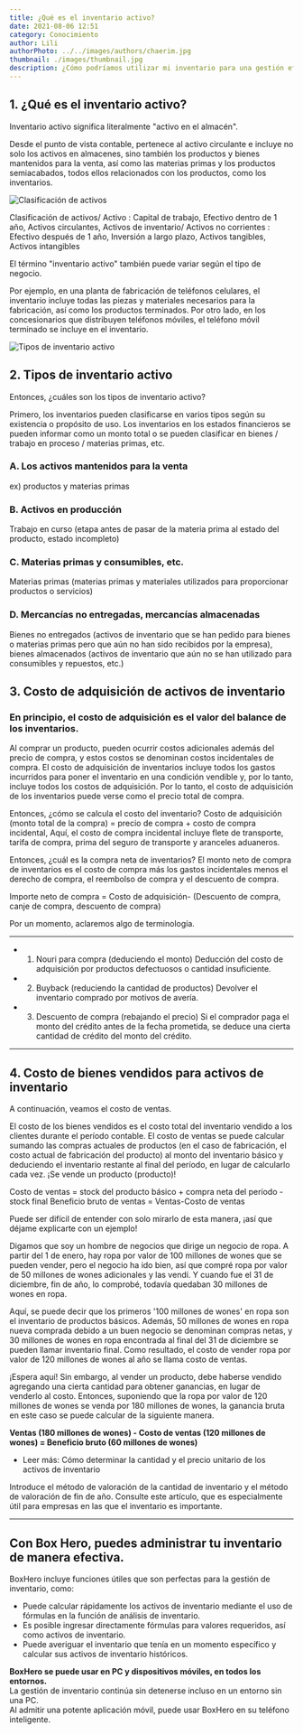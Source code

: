 ```yaml
---
title: ¿Qué es el inventario activo?
date: 2021-08-06 12:51
category: Conocimiento
author: Lili
authorPhoto: ../../images/authors/chaerim.jpg
thumbnail: ./images/thumbnail.jpg
description: ¿Cómo podríamos utilizar mi inventario para una gestión eficiente del inventario?
---
```

## 1. ¿Qué es el inventario activo?

Inventario activo significa literalmente "activo en el almacén".

Desde el punto de vista contable, pertenece al activo circulante e incluye no solo los activos en almacenes, sino también los productos y bienes mantenidos para la venta, así como las materias primas y los productos semiacabados, todos ellos relacionados con los productos, como los inventarios.

![Clasificación de activos](./images/1.jpg)

<invisible>
Clasificación de activos/
Activo : Capital de trabajo, Efectivo dentro de 1 año, Activos circulantes, Activos de inventario/
Activos no corrientes : Efectivo después de 1 año, Inversión a largo plazo, Activos tangibles, Activos intangibles
</invisible>

El término "inventario activo" también puede variar según el tipo de negocio.

Por ejemplo, en una planta de fabricación de teléfonos celulares, el inventario incluye todas las piezas y materiales necesarios para la fabricación, así como los productos terminados. Por otro lado, en los concesionarios que distribuyen teléfonos móviles, el teléfono móvil terminado se incluye en el inventario.

![Tipos de inventario activo](./images/2.png)

## 2. Tipos de inventario activo

Entonces, ¿cuáles son los tipos de inventario activo?

Primero, los inventarios pueden clasificarse en varios tipos según su existencia o propósito de uso. Los inventarios en los estados financieros se pueden informar como un monto total o se pueden clasificar en bienes / trabajo en proceso / materias primas, etc.

### A. Los activos mantenidos para la venta

ex) productos y materias primas

### B. Activos en producción

Trabajo en curso (etapa antes de pasar de la materia prima al estado del producto, estado incompleto)

### C. Materias primas y consumibles, etc.

Materias primas (materias primas y materiales utilizados para proporcionar productos o servicios)

### D. Mercancías no entregadas, mercancías almacenadas

Bienes no entregados (activos de inventario que se han pedido para bienes o materias primas pero que aún no han sido recibidos por la empresa), bienes almacenados (activos de inventario que aún no se han utilizado para consumibles y repuestos, etc.)

## 3. Costo de adquisición de activos de inventario

### En principio, el costo de adquisición es el valor del balance de los inventarios.

Al comprar un producto, pueden ocurrir costos adicionales además del precio de compra, y estos costos se denominan costos incidentales de compra. El costo de adquisición de inventarios incluye todos los gastos incurridos para poner el inventario en una condición vendible y, por lo tanto, incluye todos los costos de adquisición. Por lo tanto, el costo de adquisición de los inventarios puede verse como el precio total de compra.

Entonces, ¿cómo se calcula el costo del inventario? Costo de adquisición (monto total de la compra) = precio de compra + costo de compra incidental, Aquí, el costo de compra incidental incluye flete de transporte, tarifa de compra, prima del seguro de transporte y aranceles aduaneros.

Entonces, ¿cuál es la compra neta de inventarios? El monto neto de compra de inventarios es el costo de compra más los gastos incidentales menos el derecho de compra, el reembolso de compra y el descuento de compra.

<tip-box>

Importe neto de compra = Costo de adquisición- (Descuento de compra, canje de compra, descuento de compra)

</tip-box>
Por un momento, aclaremos algo de terminología.

---

- 1. Nouri para compra (deduciendo el monto)
Deducción del costo de adquisición por productos defectuosos o cantidad insuficiente.
- 2. Buyback (reduciendo la cantidad de productos)
Devolver el inventario comprado por motivos de avería.
- 3. Descuento de compra (rebajando el precio)
Si el comprador paga el monto del crédito antes de la fecha prometida, se deduce una cierta cantidad de crédito del monto del crédito.

---

## 4. Costo de bienes vendidos para activos de inventario

A continuación, veamos el costo de ventas.

El costo de los bienes vendidos es el costo total del inventario vendido a los clientes durante el período contable. El costo de ventas se puede calcular sumando las compras actuales de productos (en el caso de fabricación, el costo actual de fabricación del producto) al monto del inventario básico y deduciendo el inventario restante al final del período, en lugar de calcularlo cada vez. ¡Se vende un producto (producto)!

<tip-box>

Costo de ventas = stock del producto básico + compra neta del período - stock final
Beneficio bruto de ventas = Ventas-Costo de ventas

</tip-box>

Puede ser difícil de entender con solo mirarlo de esta manera, ¡así que déjame explicarte con un ejemplo!

<gray-box>
Digamos que soy un hombre de negocios que dirige un negocio de ropa. A partir del 1 de enero, hay ropa por valor de 100 millones de wones que se pueden vender, pero el negocio ha ido bien, así que compré ropa por valor de 50 millones de wones adicionales y las vendí. Y cuando fue el 31 de diciembre, fin de año, lo comprobé, todavía quedaban 30 millones de wones en ropa.

Aquí, se puede decir que los primeros '100 millones de wones' en ropa son el inventario de productos básicos. Además, 50 millones de wones en ropa nueva comprada debido a un buen negocio se denominan compras netas, y 30 millones de wones en ropa encontrada al final del 31 de diciembre se pueden llamar inventario final.
Como resultado, el costo de vender ropa por valor de 120 millones de wones al año se llama costo de ventas.

¡Espera aquí! Sin embargo, al vender un producto, debe haberse vendido agregando una cierta cantidad para obtener ganancias, en lugar de venderlo al costo. Entonces, suponiendo que la ropa por valor de 120 millones de wones se venda por 180 millones de wones, la ganancia bruta en este caso se puede calcular de la siguiente manera.

**Ventas (180 millones de wones) - Costo de ventas (120 millones de wones) = Beneficio bruto (60 millones de wones)**

</gray-box>

- <internal-link to="/blog/posts/como-determinar-la-cantidad-de-inventario-y-determinar-su-precio-unitario">Leer más: Cómo determinar la cantidad y el precio unitario de los activos de inventario</internal-link>

Introduce el método de valoración de la cantidad de inventario y el método de valoración de fin de año. Consulte este artículo, que es especialmente útil para empresas en las que el inventario es importante.

---

## Con Box Hero, puedes administrar tu inventario de manera efectiva.

BoxHero incluye funciones útiles que son perfectas para la gestión de inventario, como:

- Puede calcular rápidamente los activos de inventario mediante el uso de fórmulas en la función de análisis de inventario.
- Es posible ingresar directamente fórmulas para valores requeridos, así como activos de inventario.
- Puede averiguar el inventario que tenía en un momento específico y calcular sus activos de inventario históricos.

<tip-box>

**BoxHero se puede usar en PC y dispositivos móviles, en todos los entornos.**<br/>
La gestión de inventario continúa sin detenerse incluso en un entorno sin una PC.<br/>
Al admitir una potente aplicación móvil, puede usar BoxHero en su teléfono inteligente.

</tip-box>
